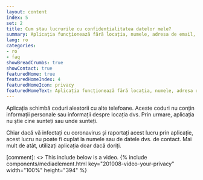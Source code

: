 ```yaml
---
layout: content
index: 5
set: 2
title: Cum stau lucrurile cu confidențialitatea datelor mele?
summary: Aplicația funcționează fără locația, numele, adresa de email, numărul dvs. de telefon sau alte date de contact.
lang: ro
categories:
- ro
- faq
showBreadCrumbs: true
showContact: true
featuredHome: true
featuredHomeIndex: 4
featuredHomeIcon: privacy
featuredHomeText: Aplicația funcționează fără locația, numele, adresa de email, numărul dvs. de telefon sau alte date de contact.
---
```


Aplicația schimbă coduri aleatorii cu alte telefoane. Aceste coduri nu conțin informații personale sau informații despre locația dvs. Prin urmare, aplicația nu știe cine sunteți sau unde sunteți.

Chiar dacă vă infectați cu coronavirus și raportați acest lucru prin aplicație, acest lucru nu poate fi cuplat la numele sau de datele dvs. de contact. Mai mult de atât, utilizați aplicația doar dacă doriți.

[comment]: <> This include below is a video.
{% include components/mediaelement.html key="201008-video-your-privacy" width="100%" height="394" %}
